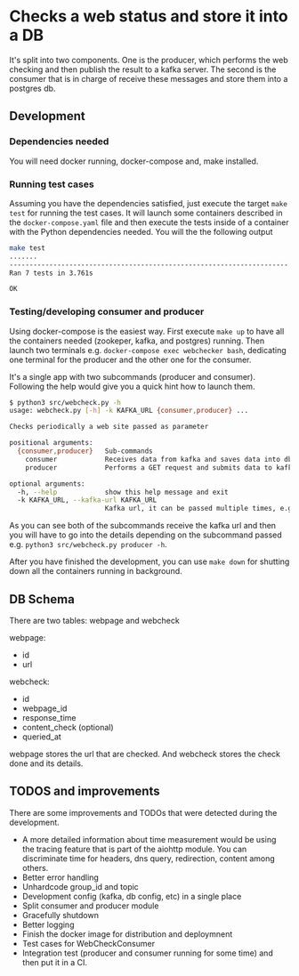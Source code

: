# Checks a web status and store it into a DB

It's split into two components. One is the producer, which performs the web checking and then publish the result to a kafka server. The second is the consumer that is in charge of receive these messages and store them into a postgres db.

## Development

### Dependencies needed

You will need docker running, docker-compose and, make installed.

### Running test cases

Assuming you have the dependencies satisfied, just execute the target `make test` for running the test cases. It will launch some containers described in the `docker-compose.yaml` file and then execute the tests inside of a container with the Python dependencies needed. You will the the following output

```sh
make test
.......
----------------------------------------------------------------------
Ran 7 tests in 3.761s

OK
```

### Testing/developing consumer and producer

Using docker-compose is the easiest way. First execute `make up` to have all the containers needed (zookeper, kafka, and postgres) running. Then launch two terminals e.g. `docker-compose exec webchecker bash`, dedicating one terminal for the producer and the other one for the consumer.

It's a single app with two subcommands (producer and consumer). Following the help would give you a quick hint how to launch them.

```sh
$ python3 src/webcheck.py -h
usage: webcheck.py [-h] -k KAFKA_URL {consumer,producer} ...

Checks periodically a web site passed as parameter

positional arguments:
  {consumer,producer}   Sub-commands
    consumer            Receives data from kafka and saves data into db
    producer            Performs a GET request and submits data to kafka

optional arguments:
  -h, --help            show this help message and exit
  -k KAFKA_URL, --kafka-url KAFKA_URL
                        Kafka url, it can be passed multiple times, e.g. --kafka-url localhost:9092

```

As you can see both of the subcommands receive the kafka url and then you will have to go into the details depending on the subcommand passed e.g. `python3 src/webcheck.py producer -h`.

After you have finished the development, you can use `make down` for shutting down all the containers running in background.

## DB Schema

There are two tables: webpage and webcheck

webpage:
  - id
  - url

webcheck:
  - id
  - webpage\_id
  - response\_time
  - content\_check (optional)
  - queried\_at

webpage stores the url that are checked. And webcheck stores the check done and its details.

## TODOS and improvements

There are some improvements and TODOs that were detected during the development.

* A more detailed information about time measurement would be using the tracing feature that is part of the aiohttp module. You can discriminate time for headers, dns query, redirection, content among others.
* Better error handling
* Unhardcode group_id and topic
* Development config (kafka, db config, etc) in a single place
* Split consumer and producer module
* Gracefully shutdown
* Better logging
* Finish the docker image for distribution and deploymnent
* Test cases for WebCheckConsumer
* Integration test (producer and consumer running for some time) and then put it in a CI.
